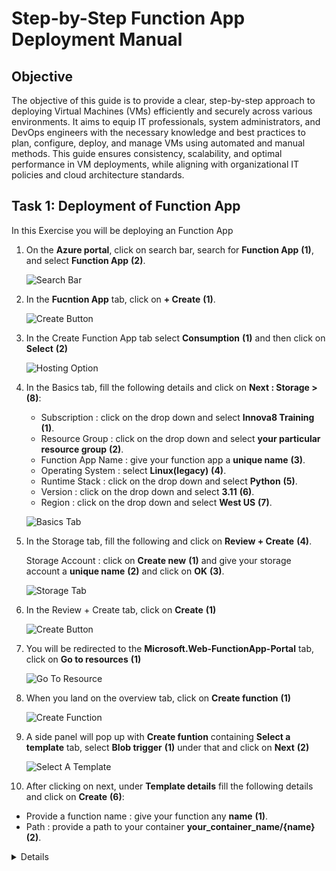 # Step-by-Step Function App Deployment Manual

## Objective

The objective of this guide is to provide a clear, step-by-step approach to deploying Virtual Machines (VMs) efficiently and securely across various environments. It aims to equip IT professionals, system administrators, and DevOps engineers with the necessary knowledge and best practices to plan, configure, deploy, and manage VMs using automated and manual methods. This guide ensures consistency, scalability, and optimal performance in VM deployments, while aligning with organizational IT policies and cloud architecture standards.

## Task 1: Deployment of Function App

In this Exercise you will be deploying an Function App

1. On the **Azure portal**, click on search bar, search for **Function App** **(1)**, and select **Function App** **(2)**.

   ![Search Bar](https://raw.githubusercontent.com/RuchithaGowda10/doc-on-vm-creation/refs/heads/main/images/Screenshot%202025-05-05%20093318.png)

2. In the **Fucntion App** tab, click on **+ Create** **(1)**.

   ![Create Button]([image-16.png](https://raw.githubusercontent.com/RuchithaGowda10/doc-on-vm-creation/refs/heads/main/images/Screenshot%202025-05-05%20093300.png))

3. In the Create Function App tab select **Consumption** **(1)** and then click on **Select** **(2)**

   ![Hosting Option]([image-17.png](https://raw.githubusercontent.com/RuchithaGowda10/doc-on-vm-creation/refs/heads/main/images/Screenshot%202025-05-05%20093345.png))

4. In the Basics tab, fill the following details and click on **Next : Storage >** **(8)**:

   - Subscription : click on the drop down and select **Innova8 Training** **(1)**.
   - Resource Group : click on the drop down and select **your particular resource group** **(2)**.
   - Function App Name : give your function app a **unique name** **(3)**.
   - Operating System : select **Linux(legacy)** **(4)**.
   - Runtime Stack : click on the drop down and select **Python** **(5)**.
   - Version : click on the drop down and select **3.11** **(6)**.
   - Region : click on the drop down and select **West US** **(7)**.

   ![Basics Tab]([image-18.png](https://raw.githubusercontent.com/RuchithaGowda10/doc-on-vm-creation/refs/heads/main/images/Screenshot%202025-05-05%20093405.png))

5. In the Storage tab, fill the following and click on **Review  + Create** **(4)**.

   Storage Account : click on **Create new** **(1)** and give your storage account a **unique name** **(2)** and click on **OK** **(3)**.

   ![Storage Tab]([image-19.png](https://raw.githubusercontent.com/RuchithaGowda10/doc-on-vm-creation/refs/heads/main/images/Screenshot%202025-05-05%20093429.png))

6. In the Review + Create tab, click on **Create** **(1)**

   ![Create Button]([image-21.png](https://raw.githubusercontent.com/RuchithaGowda10/doc-on-vm-creation/refs/heads/main/images/Screenshot%202025-05-05%20093447.png))

7. You will be redirected to the **Microsoft.Web-FunctionApp-Portal** tab, click on **Go to resources** **(1)**

   ![Go To Resource]([image-24.png](https://raw.githubusercontent.com/RuchithaGowda10/doc-on-vm-creation/refs/heads/main/images/Screenshot%202025-05-05%20093507.png))

8. When you land on the overview tab, click on **Create function** **(1)**

   ![Create Function]([image-25.png](https://raw.githubusercontent.com/RuchithaGowda10/doc-on-vm-creation/refs/heads/main/images/Screenshot%202025-05-05%20093529.png))

9. A side panel will pop up with **Create funtion** containing **Select a template** tab, select **Blob trigger** **(1)** under that and click on **Next** **(2)**

   ![Select A Template]([image-26.png](https://raw.githubusercontent.com/RuchithaGowda10/doc-on-vm-creation/refs/heads/main/images/Screenshot%202025-05-05%20093548.png))

10. After clicking on next, under **Template details** fill the following details and click on **Create** **(6)**:

   - Provide a function name : give your function any **name** **(1)**.
   - Path : provide a path to your container **your_container_name/{name}** **(2)**.
   
<details>
<details>
  <summary>Note</summary>
  - Before specifying a path, ensure that you have created a container. To create a container, duplicate this tab and navigate to **Home**, then go to your **Resource Group** and select your **Newly created storage account**. In the side panel, under **Data storage**, click on **Containers** and then click on **+ Container** to create a new container. Give the container a name and click **Create**. **Do not close this tab** and ensure that the container name you use matches the one you enter in the **Path** field (**(2)**).
</details>

   - Storage account connection : click on **new** **(3)**, click on the drop down and select **your storage account** **(4)**, click on **OK** **(5)**

   ![Template Details]([image-27.png](https://raw.githubusercontent.com/RuchithaGowda10/doc-on-vm-creation/refs/heads/main/images/Screenshot%202025-05-05%20100119.png))

11. Once the function is created, you'll be redirected to the **Code + Test** section. Wait until the **connection** **(1)** is established (as shown below), then navigate to the **Logs** **(2)** and wait for the **'Connected'** **(3)** message to appear."**

   ![alt text]([image-31.png](https://raw.githubusercontent.com/RuchithaGowda10/doc-on-vm-creation/refs/heads/main/images/Screenshot%202025-05-05%20093603.png))
   ![alt text]([image-29.png](https://raw.githubusercontent.com/RuchithaGowda10/doc-on-vm-creation/refs/heads/main/images/Screenshot%202025-05-05%20093619.png))

12. Now go to the dupliacted page and go to your newly created container and upload an image.
<details>
  <summary> Note</summary>

  To navigate to your container, Click on **your_container** that you have created, you can see an upload button, click on it and click on **browse files** and select any image from your file manager, click on **upload**
</details>

13. After uploading an image, come back to your Logs tab to see all the logs of your function (as shown below). 

   ![Function Logs](https://raw.githubusercontent.com/RuchithaGowda10/doc-on-vm-creation/refs/heads/main/images/Screenshot%202025-05-05%20093640.png)

You have now successfully delpolyed your Function App and created a function to see all the logs of your function.
